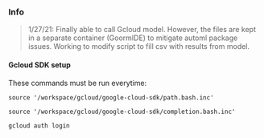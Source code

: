 ### Info

> 1/27/21: Finally able to call Gcloud model. However, the files are kept in a separate container (GoormIDE) to mitigate automl package issues.
Working to modify script to fill csv with results from model.

#### Gcloud SDK setup 

These commands must be run everytime:

`source '/workspace/gcloud/google-cloud-sdk/path.bash.inc'`

`source '/workspace/gcloud/google-cloud-sdk/completion.bash.inc'`

`gcloud auth login`
